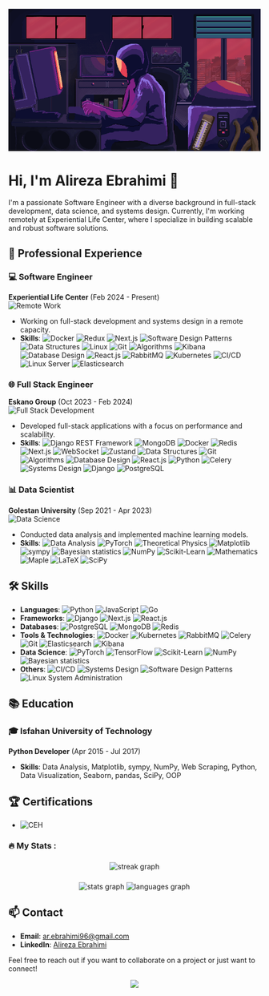 ![18549-code-animation](https://github.com/alirezaebrahimi5/alirezaebrahimi5/blob/main/250366610-0eefb3d1-190e-4d87-88a9-98877b37a9f2.gif)

# Hi, I'm Alireza Ebrahimi 👋

I'm a passionate Software Engineer with a diverse background in full-stack development, data science, and systems design. Currently, I'm working remotely at Experiential Life Center, where I specialize in building scalable and robust software solutions.

## 🚀 Professional Experience

### 💻 Software Engineer
**Experiential Life Center** (Feb 2024 - Present)  
![Remote Work](https://img.shields.io/badge/Remote_Work-%F0%9F%8E%93-brightgreen)  
- Working on full-stack development and systems design in a remote capacity.
- **Skills**: ![Docker](https://img.shields.io/badge/-Docker-2496ED?style=flat&logo=docker&logoColor=white) ![Redux](https://img.shields.io/badge/-Redux-764ABC?style=flat&logo=redux&logoColor=white) ![Next.js](https://img.shields.io/badge/-Next.js-000000?style=flat&logo=next.js&logoColor=white) ![Software Design Patterns](https://img.shields.io/badge/-Design_Patterns-blue) ![Data Structures](https://img.shields.io/badge/-Data_Structures-blue) ![Linux](https://img.shields.io/badge/-Linux-FCC624?style=flat&logo=linux&logoColor=black) ![Git](https://img.shields.io/badge/-Git-F05032?style=flat&logo=git&logoColor=white) ![Algorithms](https://img.shields.io/badge/-Algorithms-blue) ![Kibana](https://img.shields.io/badge/-Kibana-005571?style=flat&logo=kibana&logoColor=white) ![Database Design](https://img.shields.io/badge/-Database_Design-blue) ![React.js](https://img.shields.io/badge/-React.js-61DAFB?style=flat&logo=react&logoColor=black) ![RabbitMQ](https://img.shields.io/badge/-RabbitMQ-FF6600?style=flat&logo=rabbitmq&logoColor=white) ![Kubernetes](https://img.shields.io/badge/-Kubernetes-326CE5?style=flat&logo=kubernetes&logoColor=white) ![CI/CD](https://img.shields.io/badge/-CI%2FCD-blue) ![Linux Server](https://img.shields.io/badge/-Linux_Server-FCC624?style=flat&logo=linux&logoColor=black) ![Elasticsearch](https://img.shields.io/badge/-Elasticsearch-005571?style=flat&logo=elasticsearch&logoColor=white)

### 🌐 Full Stack Engineer
**Eskano Group** (Oct 2023 - Feb 2024)  
![Full Stack Development](https://img.shields.io/badge/Full_Stack_Development-%F0%9F%92%BB-blue)  
- Developed full-stack applications with a focus on performance and scalability.
- **Skills**: ![Django REST Framework](https://img.shields.io/badge/-Django_REST_Framework-092E20?style=flat&logo=django&logoColor=white) ![MongoDB](https://img.shields.io/badge/-MongoDB-47A248?style=flat&logo=mongodb&logoColor=white) ![Docker](https://img.shields.io/badge/-Docker-2496ED?style=flat&logo=docker&logoColor=white) ![Redis](https://img.shields.io/badge/-Redis-DC382D?style=flat&logo=redis&logoColor=white) ![Next.js](https://img.shields.io/badge/-Next.js-000000?style=flat&logo=next.js&logoColor=white) ![WebSocket](https://img.shields.io/badge/-WebSocket-blue) ![Zustand](https://img.shields.io/badge/-Zustand-blue) ![Data Structures](https://img.shields.io/badge/-Data_Structures-blue) ![Git](https://img.shields.io/badge/-Git-F05032?style=flat&logo=git&logoColor=white) ![Algorithms](https://img.shields.io/badge/-Algorithms-blue) ![Database Design](https://img.shields.io/badge/-Database_Design-blue) ![React.js](https://img.shields.io/badge/-React.js-61DAFB?style=flat&logo=react&logoColor=black) ![Python](https://img.shields.io/badge/-Python-3776AB?style=flat&logo=python&logoColor=white) ![Celery](https://img.shields.io/badge/-Celery-37814A?style=flat&logo=celery&logoColor=white) ![Systems Design](https://img.shields.io/badge/-Systems_Design-blue) ![Django](https://img.shields.io/badge/-Django-092E20?style=flat&logo=django&logoColor=white) ![PostgreSQL](https://img.shields.io/badge/-PostgreSQL-336791?style=flat&logo=postgresql&logoColor=white)

### 📊 Data Scientist
**Golestan University** (Sep 2021 - Apr 2023)  
![Data Science](https://img.shields.io/badge/Data_Science-%F0%9F%8C%8E-ff69b4)  
- Conducted data analysis and implemented machine learning models.
- **Skills**: ![Data Analysis](https://img.shields.io/badge/-Data_Analysis-blue) ![PyTorch](https://img.shields.io/badge/-PyTorch-EE4C2C?style=flat&logo=pytorch&logoColor=white) ![Theoretical Physics](https://img.shields.io/badge/-Theoretical_Physics-blue) ![Matplotlib](https://img.shields.io/badge/-Matplotlib-013243?style=flat&logo=matplotlib&logoColor=white) ![sympy](https://img.shields.io/badge/-sympy-blue) ![Bayesian statistics](https://img.shields.io/badge/-Bayesian_Statistics-660066?style=flat) ![NumPy](https://img.shields.io/badge/-NumPy-013243?style=flat&logo=numpy&logoColor=white) ![Scikit-Learn](https://img.shields.io/badge/-Scikit--Learn-F7931E?style=flat&logo=scikit-learn&logoColor=white) ![Mathematics](https://img.shields.io/badge/-Mathematics-blue) ![Maple](https://img.shields.io/badge/-Maple-blue) ![LaTeX](https://img.shields.io/badge/-LaTeX-008080?style=flat&logo=latex&logoColor=white) ![SciPy](https://img.shields.io/badge/-SciPy-8CAAE6?style=flat&logo=scipy&logoColor=white)


## 🛠️ Skills

- **Languages**: ![Python](https://img.shields.io/badge/-Python-3776AB?style=flat&logo=python&logoColor=white) ![JavaScript](https://img.shields.io/badge/-JavaScript-F7DF1E?style=flat&logo=javascript&logoColor=black) ![Go](https://img.shields.io/badge/-Go-00ADD8?style=flat&logo=go&logoColor=white)
- **Frameworks**: ![Django](https://img.shields.io/badge/-Django-092E20?style=flat&logo=django&logoColor=white) ![Next.js](https://img.shields.io/badge/-Next.js-000000?style=flat&logo=next.js&logoColor=white) ![React.js](https://img.shields.io/badge/-React.js-61DAFB?style=flat&logo=react&logoColor=black)
- **Databases**: ![PostgreSQL](https://img.shields.io/badge/-PostgreSQL-336791?style=flat&logo=postgresql&logoColor=white) ![MongoDB](https://img.shields.io/badge/-MongoDB-47A248?style=flat&logo=mongodb&logoColor=white) ![Redis](https://img.shields.io/badge/-Redis-DC382D?style=flat&logo=redis&logoColor=white)
- **Tools & Technologies**: ![Docker](https://img.shields.io/badge/-Docker-2496ED?style=flat&logo=docker&logoColor=white) ![Kubernetes](https://img.shields.io/badge/-Kubernetes-326CE5?style=flat&logo=kubernetes&logoColor=white) ![RabbitMQ](https://img.shields.io/badge/-RabbitMQ-FF6600?style=flat&logo=rabbitmq&logoColor=white) ![Celery](https://img.shields.io/badge/-Celery-37814A?style=flat&logo=celery&logoColor=white) ![Git](https://img.shields.io/badge/-Git-F05032?style=flat&logo=git&logoColor=white) ![Elasticsearch](https://img.shields.io/badge/-Elasticsearch-005571?style=flat&logo=elasticsearch&logoColor=white) ![Kibana](https://img.shields.io/badge/-Kibana-005571?style=flat&logo=kibana&logoColor=white)
- **Data Science**: ![PyTorch](https://img.shields.io/badge/-PyTorch-EE4C2C?style=flat&logo=pytorch&logoColor=white) ![TensorFlow](https://img.shields.io/badge/-TensorFlow-FF6F00?style=flat&logo=tensorflow&logoColor=white) ![Scikit-Learn](https://img.shields.io/badge/-Scikit--Learn-F7931E?style=flat&logo=scikit-learn&logoColor=white) ![NumPy](https://img.shields.io/badge/-NumPy-013243?style=flat&logo=numpy&logoColor=white) ![Bayesian statistics](https://img.shields.io/badge/-Bayesian_Statistics-660066?style=flat)
- **Others**: ![CI/CD](https://img.shields.io/badge/-CI%2FCD-blue) ![Systems Design](https://img.shields.io/badge/-Systems_Design-blue) ![Software Design Patterns](https://img.shields.io/badge/-Design_Patterns-blue) ![Linux System Administration](https://img.shields.io/badge/-Linux_System_Administration-FCC624?style=flat&logo=linux&logoColor=black)


## 📚 Education

### 🎓 Isfahan University of Technology
**Python Developer** (Apr 2015 - Jul 2017)  
- **Skills**: Data Analysis, Matplotlib, sympy, NumPy, Web Scraping, Python, Data Visualization, Seaborn, pandas, SciPy, OOP

## 🏆 Certifications

- ![CEH](https://img.shields.io/badge/-CEH-000000?style=flat&logo=ceh&logoColor=white)


<h3 align="left">🔥   My Stats :</h3>

###

<div align="center">
  <img src="https://streak-stats.demolab.com?user=alirezaebrahimi5&locale=en&mode=weekly&theme=github_dark&hide_border=true&border_radius=7&order=3" height="220" alt="streak graph"  />
</div>

###

<div align="center">
  <img src="https://github-readme-stats.vercel.app/api?username=alirezaebrahimi5&hide_title=false&hide_rank=false&show_icons=true&include_all_commits=true&count_private=true&disable_animations=false&theme=github_dark&locale=en&hide_border=false&order=1" height="150" alt="stats graph"  />
  <img src="https://github-readme-stats.vercel.app/api/top-langs?username=alirezaebrahimi5&locale=en&hide_title=false&layout=compact&card_width=320&langs_count=5&theme=github_dark&hide_border=false&order=2" height="150" alt="languages graph"  />
</div>


## 📫 Contact

- **Email**: [ar.ebrahimi96@gmail.com](mailto:ar.ebrahimi96@gmail.com)
- **LinkedIn**: [Alireza Ebrahimi](https://www.linkedin.com/in/ebrahimi-alireza/)

Feel free to reach out if you want to collaborate on a project or just want to connect!

<div align="center">
  <img src="https://visitor-badge.laobi.icu/badge?page_id=alirezaebrahimi5.alirezaebrahimi5&"  />
</div>
